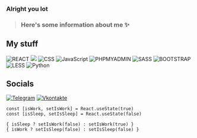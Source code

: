  ### Alright you lot
> ### Here's some information about me ✨

## My stuff
![REACT](https://img.shields.io/badge/-REACT-2d333b?style=for-the-badge&logo=React)
<img src="https://img.shields.io/badge/HTML-2d333b?style=for-the-badge&logo=html5"/>
![CSS](https://img.shields.io/badge/-CSS-2d333b?style=for-the-badge&logo=css3)
![JavaScript](https://img.shields.io/badge/-JavaScript-2d333b?style=for-the-badge&logo=JavaScript)
![PHPMYADMIN](https://img.shields.io/badge/-PHPMYADMIN-2d333b?style=for-the-badge&logo=PHPMyAdmin)
![SASS](https://img.shields.io/badge/-SASS-2d333b?style=for-the-badge&logo=Sass)
![BOOTSTRAP](https://img.shields.io/badge/-BOOTSTRAP-2d333b?style=for-the-badge&logo=BOOTSTRAP)
![LESS](https://img.shields.io/badge/-LESS-2d333b?style=for-the-badge&logo=LESS)
![Python](https://img.shields.io/badge/-Python-2d333b?style=for-the-badge&logo=python)
## Socials
[![Telegram](https://img.shields.io/badge/-Telegram-2d333b?style=for-the-badge&logo=telegram&logoColor=27A0D9)](https://t.me/sc0ffs)
[![Vkontakte](https://img.shields.io/badge/-Vkontakte-2d333b?style=for-the-badge&logo=Vk&logoColor=4F7DB3)](https://vk.com/scffs)
<!-- ![PHP](https://img.shields.io/badge/-PHP-2d333b?style=for-the-badge&logo=PHP) -->

```JS
const [isWork, setIsWork] = React.useState(true)
const [isSleep, setIsSleep] = React.useState(false)

{ isSleep ? setIsWork(false) : setIsWork(true) }
{ isWork ? setIsSleep(false) : setIsSleep(false) }
```
